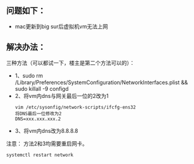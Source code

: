 ## 问题如下：
* mac更新到big sur后虚拟机vm无法上网

## 解决办法：

三种方法（可以都试一下，楼主是第二个方法可以的）：

* 1、sudo rm /Library/Preferences/SystemConfiguration/NetworkInterfaces.plist && sudo killall -9 configd
* 2、将vm内dns与网关最后一位的2改为1
  ```
  vim /etc/sysonfig/network-scripts/ifcfg-ens32
  将DNS最后一位修改为2
  DNS=xxx.xxx.xxx.2
  ```
* 3、将vm内dns改为8.8.8.8

注意： 方法2和3均需要重启网卡。
```
systemctl restart network
```